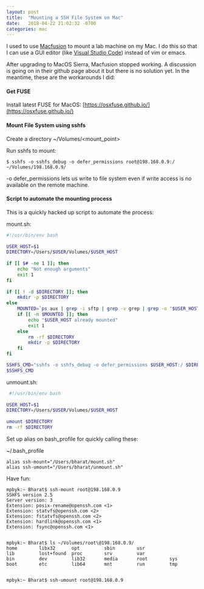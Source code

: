 ```yaml
---
layout: post
title:  "Mounting a SSH File System on Mac"
date:   2018-04-22 21:02:32 -0700
categories: mac
---
```


I used to use [Macfusion](http://macfusionapp.org/) to mount a lab machine on my Mac. I do this so that I can use a GUI editor (like [Visual Studio Code](https://code.visualstudio.com/)) instead of vim or emacs. 

After upgrading to MacOS Sierra, Macfusion stopped working. A discussion is going on in their github page about it but there is no solution yet. In the meantime, these are the workarounds I did: 

#### Get FUSE
Install latest FUSE for MacOS: [https://osxfuse.github.io/](https://osxfuse.github.io/)

#### Mount File System using sshfs
Create a directory ~/Volumes/<mount_point>

Run sshfs to mount:
```
$ sshfs -o sshfs_debug -o defer_permissions root@198.168.0.9:/ ~/Volumes/198.168.0.9/
```
-o defer_permissions lets us write to file system even if write access is no available on the remote machine. 

#### Script to automate the mounting process
This is a quickly hacked up script to automate the process:

mount.sh: 
```bash
#!/usr/bin/env bash
 
USER_HOST=$1
DIRECTORY=/Users/$USER/Volumes/$USER_HOST
 
if [[ $# -ne 1 ]]; then
    echo "Not enough arguments"
    exit 1
fi
 
if [[ ! -d $DIRECTORY ]]; then
    mkdir -p $DIRECTORY
else
    MOUNTED=`ps aux | grep -i sftp | grep -v grep | grep -o "$USER_HOST"`
    if [[ -n $MOUNTED ]]; then
        echo "$USER_HOST already mounted"
        exit 1
    else
        rm -rf $DIRECTORY
        mkdir -p $DIRECTORY
    fi
fi

SSHFS_CMD="sshfs -o sshfs_debug -o defer_permissions $USER_HOST:/ $DIRECTORY/"
$SSHFS_CMD 
```

unmount.sh:
```bash
 #!/usr/bin/env bash
 
USER_HOST=$1
DIRECTORY=/Users/$USER/Volumes/$USER_HOST
 
umount $DIRECTORY
rm -rf $DIRECTORY
```

Set up alias on bash_profile for quickly calling these:

~/.bash_profile

```
alias ssh-mount="/Users/bharat/mount.sh"                                                                                           
alias ssh-umount="/Users/bharat/unmount.sh"
```

Have fun:
```
mpbyk:~ Bharat$ ssh-mount root@198.168.0.9
SSHFS version 2.5
Server version: 3
Extension: posix-rename@openssh.com <1>
Extension: statvfs@openssh.com <2>
Extension: fstatvfs@openssh.com <2>
Extension: hardlink@openssh.com <1>
Extension: fsync@openssh.com <1>


mpbyk:~ Bharat$ ls ~/Volumes/root\@198.168.0.9/
home        libx32      opt         sbin        usr
lib         lost+found  proc        srv         var
bin         dev         lib32       media       root        sys
boot        etc         lib64       mnt         run         tmp


mpbyk:~ Bharat$ ssh-umount root@198.168.0.9
```
